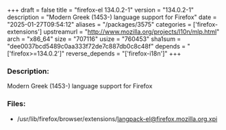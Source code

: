 +++
draft = false
title = "firefox-el 134.0.2-1"
version = "134.0.2-1"
description = "Modern Greek (1453-) language support for Firefox"
date = "2025-01-27T09:54:12"
aliases = "/packages/3575"
categories = ['firefox-extensions']
upstreamurl = "http://www.mozilla.org/projects/l10n/mlp.html"
arch = "x86_64"
size = "707116"
usize = "760453"
sha1sum = "dee0037bcd5489c0aa333f72de7c887db0c8c48f"
depends = "['firefox>=134.0.2']"
reverse_depends = "['firefox-i18n']"
+++
### Description: 
Modern Greek (1453-) language support for Firefox

### Files: 
* /usr/lib/firefox/browser/extensions/langpack-el@firefox.mozilla.org.xpi
